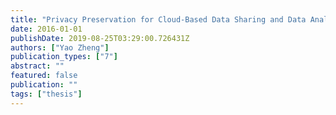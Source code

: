 ```yaml
---
title: "Privacy Preservation for Cloud-Based Data Sharing and Data Analytics"
date: 2016-01-01
publishDate: 2019-08-25T03:29:00.726431Z
authors: ["Yao Zheng"]
publication_types: ["7"]
abstract: ""
featured: false
publication: ""
tags: ["thesis"]
---
```


